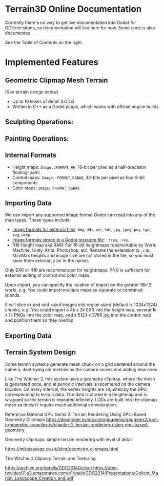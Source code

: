 # Terrain3D Online Documentation

Currently there's no way to get live documentation into Godot for GDExtensitons, so documentation will live here for now. Some code is also documented.

See the Table of Contents on the right.

# Implemented Features

## Geometric Clipmap Mesh Terrain 
(See terrain design below)

* Up to 10 levels of detail (LODs)
* Written in C++ as a Godot plugin, which works with official engine builds


## Sculpting Operations:

## Painting Operations:

## Internal Formats
* Height maps: `Image::FORMAT_RH`, 16-bit per pixel as a half-precision floating-point
* Control maps: `Image::FORMAT_RGBA8`, 32-bits per pixel as four 8-bit components
* Color maps: `Image::FORMAT_RGBA8`

## Importing Data

We can import any supported image format Godot can read into any of the map types. These types include:
* [Image formats for external files](https://docs.godotengine.org/en/4.0/tutorials/assets_pipeline/importing_images.html#supported-image-formats): `bmp`, `dds`, `exr`, `hdr`, `jpg`, `jpeg`, `png`, `tga`, `svg`, `webp`.
* [Image formats stored in a Godot resource file](https://docs.godotengine.org/en/4.0/classes/class_image.html#enum-image-format): `.tres`, `.res`.
* R16 Height map aka RAW: For 16-bit heightmaps read/writable by World Machine, Unity, Krita, Photoshop, etc. Rename the extension to `.r16`. Min/Max heights and image size are not stored in the file, so you must store them externally (or in the name).

Only EXR or R16 are recommended for heightmaps. PNG is sufficient for external editing of control and color maps.

Upon import, you can specify the location of import on the greater 16k^2 world. e.g. You could import multiple maps as separate or combined islands.

It will slice or pad odd sized images into region sized (default is 1024x1024) chunks. e.g. You could import a 4k x 2k EXR into the height map, several 1k x 1k PNGs into the color map, and a 5123 x 3769 jpg into the control map and position them so they overlap.


## Exporting Data


## Terrain System Design

Some terrain systems generate mesh chunk on a grid centered around the camera, destroying old meshes as the camera moves and adding new ones.

Like The Witcher 3, this system uses a geometry clipmap, where the mesh is generated once, and at periodic intervals is recentered on the camera location. On every interval, the vertex heights are adjusted by the GPU, corresponding to terrain data. The data is stored in a heightmap and is wrapped so the terrain is repeated infinitely. LODs are built into the clipmap mesh so doesn't require much additional consideration.

Reference Material
GPU Gems 2: Terrain Rendering Using GPU-Based Geometry Clipmaps https://developer.nvidia.com/gpugems/gpugems2/part-i-geometric-complexity/chapter-2-terrain-rendering-using-gpu-based-geometry

Geometry clipmaps: simple terrain rendering with level of detail

https://mikejsavage.co.uk/blog/geometry-clipmaps.html

The Witcher 3 Clipmap Terrain and Texturing

https://archive.org/details/GDC2014Gollent
https://ubm-twvideo01.s3.amazonaws.com/o1/vault/GDC2014/Presentations/Gollent_Marcin_Landscape_Creation_and.pdf
